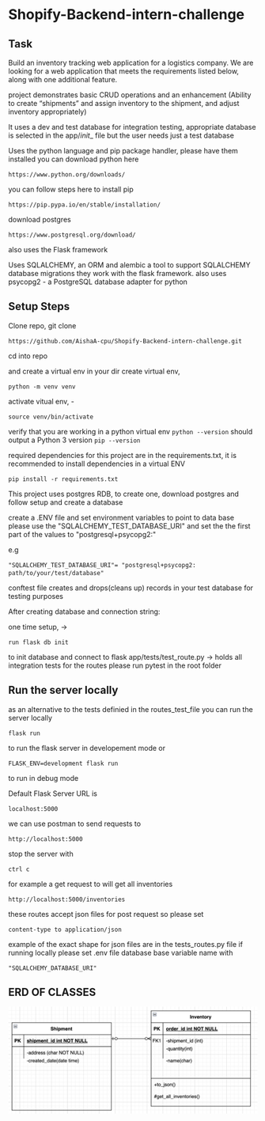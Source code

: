 # Shopify-Backend-intern-challenge
## Task
Build an inventory tracking web application for a logistics company. We are looking for a web application that meets the requirements listed below, along with one additional feature.

project demonstrates basic CRUD operations and an enhancement (Ability to create “shipments” and assign inventory to the shipment,
and adjust inventory appropriately)

It uses a dev and test database for integration testing, appropriate database is selected in the app/_init__ file
but the user needs just a test database

Uses the python language and pip package handler, please have them installed
you can download python here 
```
https://www.python.org/downloads/
```
you can follow steps here to install pip
```
https://pip.pypa.io/en/stable/installation/
```
download postgres
```
https://www.postgresql.org/download/
```

also uses the Flask framework

Uses SQLALCHEMY, an ORM and alembic a tool to support SQLALCHEMY database migrations they work with the flask framework.
also uses psycopg2 - a PostgreSQL database adapter for python

## Setup Steps

Clone repo, git clone 
```
https://github.com/AishaA-cpu/Shopify-Backend-intern-challenge.git
```

cd into repo

and create a virtual env in your dir
create virtual env, 
```
python -m venv venv
```
activate vitual env, - 
```
source venv/bin/activate
```
verify that you are working in a python virtual env
    ```
    python --version
    ``` 
should output a Python 3 version
    ```
    pip --version
    ```

required dependencies for this project are in the requirements.txt,
it is recommended to install dependencies in a virtual ENV
```
pip install -r requirements.txt
```

This project uses postgres RDB, to create one, download postgres and follow setup and create a database

create a .ENV file and set environment variables to point to data base
please use the "SQLALCHEMY_TEST_DATABASE_URI" and set the the first part of the values to "postgresql+psycopg2:"

e.g 
```
"SQLALCHEMY_TEST_DATABASE_URI"= "postgresql+psycopg2: path/to/your/test/database"
```
conftest file creates and drops(cleans up) records in your test database for testing purposes

After creating database and connection string:

one time setup, -> 
```
run flask db init
``` 
to init database and connect to flask
app/tests/test_route.py -> holds all integration tests for the routes
please run pytest in the root folder

## Run the server locally 
as an alternative to the tests definied in the routes_test_file
you can run the server locally
```
flask run
``` 
to run the flask server in developement mode or 
``` 
FLASK_ENV=development flask run
``` 
to run in debug mode
 
Default Flask Server URL is 
```
localhost:5000
```
we can use postman to send requests to 
```
http://localhost:5000
``` 
stop the server with 
```
ctrl c
```
for example a get request to will get all inventories
```
http://localhost:5000/inventories
``` 

these routes accept json files for post request so please set 
```
content-type to application/json
``` 

example of the  exact shape for json files are in the tests_routes.py file
if running locally please set .env file database base variable name with 
```
"SQLALCHEMY_DATABASE_URI"
```

## ERD OF CLASSES
![](images/ERD2.png)
